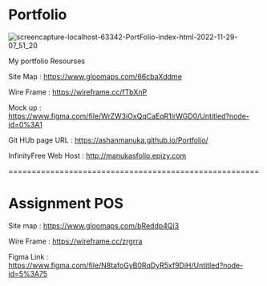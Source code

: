 # Portfolio


![screencapture-localhost-63342-PortFolio-index-html-2022-11-29-07_51_20](https://user-images.githubusercontent.com/88023478/204423155-965dd0a6-a1d5-46a2-bbc5-49ba7f4b5c9d.png)





My portfolio Resourses 

Site Map : https://www.gloomaps.com/66cbaXddme

Wire Frame : https://wireframe.cc/fTbXnP

Mock up : https://www.figma.com/file/WrZW3iOxQqCaEqR1lrWGD0/Untitled?node-id=0%3A1


Git HUb page URL : https://ashanmanuka.github.io/Portfolio/

InfinityFree Web Host : http://manukasfolio.epizy.com


 
======================================================

# Assignment POS

Site map : https://www.gloomaps.com/bReddp4Qi3

Wire Frame : https://wireframe.cc/zrgrra

Figma Link : https://www.figma.com/file/N8tafoGyB0RqDyR5xf9DiH/Untitled?node-id=5%3A75
